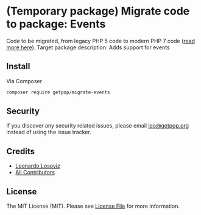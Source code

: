 # (Temporary package) Migrate code to package: Events

Code to be migrated, from legacy PHP 5 code to modern PHP 7 code ([read more here](https://github.com/leoloso/PoP#codebase-migration)). Target package description:  Adds support for events

## Install

Via Composer

``` bash
composer require getpop/migrate-events
```

## Security

If you discover any security related issues, please email leo@getpop.org instead of using the issue tracker.

## Credits

- [Leonardo Losoviz][link-author]
- [All Contributors][link-contributors]

## License

The MIT License (MIT). Please see [License File](LICENSE.md) for more information.

[ico-version]: https://img.shields.io/packagist/v/getpop/events.svg?style=flat-square
[ico-license]: https://img.shields.io/badge/license-MIT-brightgreen.svg?style=flat-square
[ico-travis]: https://img.shields.io/travis/getpop/events/master.svg?style=flat-square
[ico-scrutinizer]: https://img.shields.io/scrutinizer/coverage/g/getpop/events.svg?style=flat-square
[ico-code-quality]: https://img.shields.io/scrutinizer/g/getpop/events.svg?style=flat-square
[ico-downloads]: https://img.shields.io/packagist/dt/getpop/events.svg?style=flat-square

[link-packagist]: https://packagist.org/packages/getpop/events
[link-travis]: https://travis-ci.org/getpop/events
[link-scrutinizer]: https://scrutinizer-ci.com/g/getpop/events/code-structure
[link-code-quality]: https://scrutinizer-ci.com/g/getpop/events
[link-downloads]: https://packagist.org/packages/getpop/events
[link-author]: https://github.com/leoloso
[link-contributors]: ../../contributors
